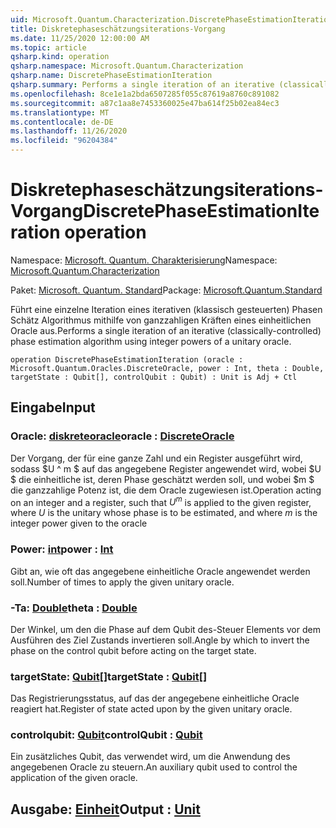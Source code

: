 ```yaml
---
uid: Microsoft.Quantum.Characterization.DiscretePhaseEstimationIteration
title: Diskretephaseschätzungsiterations-Vorgang
ms.date: 11/25/2020 12:00:00 AM
ms.topic: article
qsharp.kind: operation
qsharp.namespace: Microsoft.Quantum.Characterization
qsharp.name: DiscretePhaseEstimationIteration
qsharp.summary: Performs a single iteration of an iterative (classically-controlled) phase estimation algorithm using integer powers of a unitary oracle.
ms.openlocfilehash: 8ce1e1a2bda6507285f055c87619a8760c891082
ms.sourcegitcommit: a87c1aa8e7453360025e47ba614f25b02ea84ec3
ms.translationtype: MT
ms.contentlocale: de-DE
ms.lasthandoff: 11/26/2020
ms.locfileid: "96204384"
---
```

# <a name="discretephaseestimationiteration-operation"></a><span data-ttu-id="53a05-102">Diskretephaseschätzungsiterations-Vorgang</span><span class="sxs-lookup"><span data-stu-id="53a05-102">DiscretePhaseEstimationIteration operation</span></span>

<span data-ttu-id="53a05-103">Namespace: [Microsoft. Quantum. Charakterisierung](xref:Microsoft.Quantum.Characterization)</span><span class="sxs-lookup"><span data-stu-id="53a05-103">Namespace: [Microsoft.Quantum.Characterization](xref:Microsoft.Quantum.Characterization)</span></span>

<span data-ttu-id="53a05-104">Paket: [Microsoft. Quantum. Standard](https://nuget.org/packages/Microsoft.Quantum.Standard)</span><span class="sxs-lookup"><span data-stu-id="53a05-104">Package: [Microsoft.Quantum.Standard](https://nuget.org/packages/Microsoft.Quantum.Standard)</span></span>


<span data-ttu-id="53a05-105">Führt eine einzelne Iteration eines iterativen (klassisch gesteuerten) Phasen Schätz Algorithmus mithilfe von ganzzahligen Kräften eines einheitlichen Oracle aus.</span><span class="sxs-lookup"><span data-stu-id="53a05-105">Performs a single iteration of an iterative (classically-controlled) phase estimation algorithm using integer powers of a unitary oracle.</span></span>

```qsharp
operation DiscretePhaseEstimationIteration (oracle : Microsoft.Quantum.Oracles.DiscreteOracle, power : Int, theta : Double, targetState : Qubit[], controlQubit : Qubit) : Unit is Adj + Ctl
```


## <a name="input"></a><span data-ttu-id="53a05-106">Eingabe</span><span class="sxs-lookup"><span data-stu-id="53a05-106">Input</span></span>

### <a name="oracle--discreteoracle"></a><span data-ttu-id="53a05-107">Oracle: [diskreteoracle](xref:Microsoft.Quantum.Oracles.DiscreteOracle)</span><span class="sxs-lookup"><span data-stu-id="53a05-107">oracle : [DiscreteOracle](xref:Microsoft.Quantum.Oracles.DiscreteOracle)</span></span>

<span data-ttu-id="53a05-108">Der Vorgang, der für eine ganze Zahl und ein Register ausgeführt wird, sodass $U ^ m $ auf das angegebene Register angewendet wird, wobei $U $ die einheitliche ist, deren Phase geschätzt werden soll, und wobei $m $ die ganzzahlige Potenz ist, die dem Oracle zugewiesen ist.</span><span class="sxs-lookup"><span data-stu-id="53a05-108">Operation acting on an integer and a register, such that $U^m$ is applied to the given register, where $U$ is the unitary whose phase is to be estimated, and where $m$ is the integer power given to the oracle</span></span>


### <a name="power--int"></a><span data-ttu-id="53a05-109">Power: [int](xref:microsoft.quantum.lang-ref.int)</span><span class="sxs-lookup"><span data-stu-id="53a05-109">power : [Int](xref:microsoft.quantum.lang-ref.int)</span></span>

<span data-ttu-id="53a05-110">Gibt an, wie oft das angegebene einheitliche Oracle angewendet werden soll.</span><span class="sxs-lookup"><span data-stu-id="53a05-110">Number of times to apply the given unitary oracle.</span></span>


### <a name="theta--double"></a><span data-ttu-id="53a05-111">-Ta: [Double](xref:microsoft.quantum.lang-ref.double)</span><span class="sxs-lookup"><span data-stu-id="53a05-111">theta : [Double](xref:microsoft.quantum.lang-ref.double)</span></span>

<span data-ttu-id="53a05-112">Der Winkel, um den die Phase auf dem Qubit des-Steuer Elements vor dem Ausführen des Ziel Zustands invertieren soll.</span><span class="sxs-lookup"><span data-stu-id="53a05-112">Angle by which to invert the phase on the control qubit before acting on the target state.</span></span>


### <a name="targetstate--qubit"></a><span data-ttu-id="53a05-113">targetState: [Qubit](xref:microsoft.quantum.lang-ref.qubit)[]</span><span class="sxs-lookup"><span data-stu-id="53a05-113">targetState : [Qubit](xref:microsoft.quantum.lang-ref.qubit)[]</span></span>

<span data-ttu-id="53a05-114">Das Registrierungsstatus, auf das der angegebene einheitliche Oracle reagiert hat.</span><span class="sxs-lookup"><span data-stu-id="53a05-114">Register of state acted upon by the given unitary oracle.</span></span>


### <a name="controlqubit--qubit"></a><span data-ttu-id="53a05-115">controlqubit: [Qubit](xref:microsoft.quantum.lang-ref.qubit)</span><span class="sxs-lookup"><span data-stu-id="53a05-115">controlQubit : [Qubit](xref:microsoft.quantum.lang-ref.qubit)</span></span>

<span data-ttu-id="53a05-116">Ein zusätzliches Qubit, das verwendet wird, um die Anwendung des angegebenen Oracle zu steuern.</span><span class="sxs-lookup"><span data-stu-id="53a05-116">An auxiliary qubit used to control the application of the given oracle.</span></span>



## <a name="output--unit"></a><span data-ttu-id="53a05-117">Ausgabe: [Einheit](xref:microsoft.quantum.lang-ref.unit)</span><span class="sxs-lookup"><span data-stu-id="53a05-117">Output : [Unit](xref:microsoft.quantum.lang-ref.unit)</span></span>

